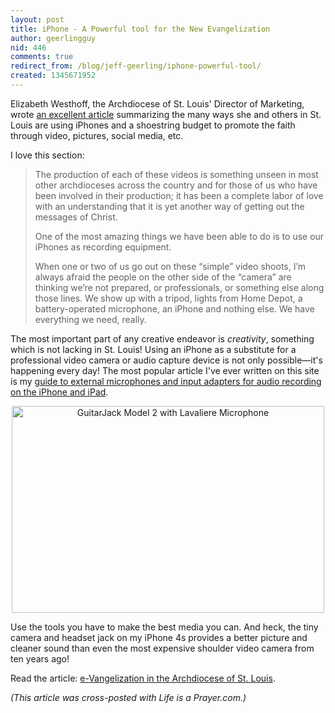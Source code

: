 ```yaml
---
layout: post
title: iPhone - A Powerful tool for the New Evangelization
author: geerlingguy
nid: 446
comments: true
redirect_from: /blog/jeff-geerling/iphone-powerful-tool/
created: 1345671952
---
```

Elizabeth Westhoff, the Archdiocese of St. Louis' Director of Marketing, wrote <a href="http://catholicstlouis.wordpress.com/2012/08/22/e-vangelization-in-the-archdiocese-of-st-louis/">an excellent article</a> summarizing the many ways she and others in St. Louis are using iPhones and a shoestring budget to promote the faith through video, pictures, social media, etc.

I love this section:

<blockquote>The production of each of these videos is something unseen in most other archdioceses across the country and for those of us who have been involved in their production; it has been a complete labor of love with an understanding that it is yet another way of getting out the messages of Christ.

One of the most amazing things we have been able to do is to use our iPhones as recording equipment.

When one or two of us go out on these “simple” video shoots, I’m always afraid the people on the other side of the “camera” are thinking we’re not prepared, or professionals, or something else along those lines. We show up with a tripod, lights from Home Depot, a battery-operated microphone, an iPhone and nothing else. We have everything we need, really.</blockquote>

The most important part of any creative endeavor is <em>creativity</em>, something which is not lacking in St. Louis! Using an iPhone as a substitute for a professional video camera or audio capture device is not only possible—it's happening every day! The most popular article I've ever written on this site is my <a href="http://www.lifeisaprayer.com/articles/photography/iphone-4-ipad-external-mic-audio-input">guide to external microphones and input adapters for audio recording on the iPhone and iPad</a>.

<p style="text-align: center;"><a href="http://www.flickr.com/photos/lifeisaprayer/6556086421/" title="GuitarJack Model 2 with Lavaliere Microphone by geerlingguy, on Flickr"><img src="http://farm8.staticflickr.com/7150/6556086421_54f2fe53f5.jpg" width="500" height="331" alt="GuitarJack Model 2 with Lavaliere Microphone"></a></p>

Use the tools you have to make the best media you can. And heck, the tiny camera and headset jack on my iPhone 4s provides a better picture and cleaner sound than even the most expensive shoulder video camera from ten years ago!

Read the article: <a href="http://catholicstlouis.wordpress.com/2012/08/22/e-vangelization-in-the-archdiocese-of-st-louis/">e-Vangelization in the Archdiocese of St. Louis</a>.

<em>(This article was cross-posted with Life is a Prayer.com.)</em>
